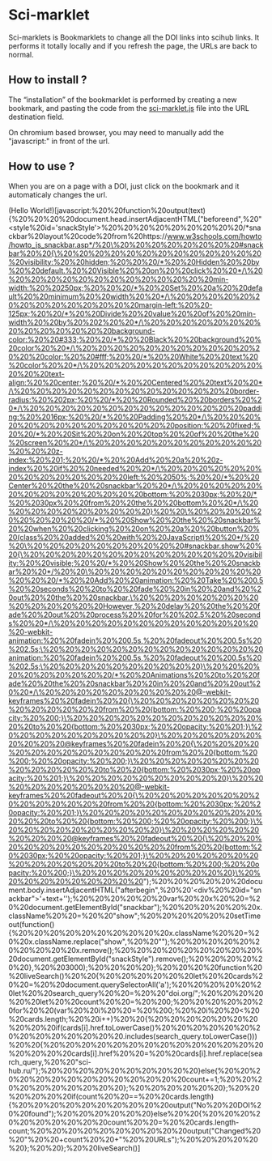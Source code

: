 # Sci-marklet
Sci-marklets is Bookmarklets to change all the DOI links into scihub links. It performs it totally locally and if you refresh the page, the URLs are back to normal.

## How to install ?
The “installation” of the bookmarklet is performed by creating a new bookmark, and pasting the code from the [sci-marklet.js](sci-marklet.js) file into the URL destination field.

On chromium based browser, you may need to manually add the "javascript:" in front of the url.

## How to use ?
When you are on a page with a DOI, just click on the bookmark and it automaticaly changes the url. </br>


(Hello World!)[javascript:%20%20function%20output(text){%20%20%20%20document.head.insertAdjacentHTML(&quot;beforeend&quot;,%20&quot;<style%20id='snackStyle'>%20\%20%20%20%20%20%20%20%20/*snackbar%20layout%20code%20from%20https://www.w3schools.com/howto/howto_js_snackbar.asp*/%20\%20%20%20%20%20%20%20%20#snackbar%20%20{\%20%20%20%20%20%20%20%20%20%20%20%20%20%20visibility:%20%20hidden;%20%20%20/*%20%20Hidden%20%20by%20%20default.%20%20Visible%20%20on%20%20click%20%20*/\%20%20%20%20%20%20%20%20%20%20%20%20%20%20min-width:%20%20250px;%20%20%20/*%20%20Set%20%20a%20%20default%20%20minimum%20%20width%20%20*/\%20%20%20%20%20%20%20%20%20%20%20%20%20%20margin-left:%20%20-125px;%20%20/*%20%20Divide%20%20value%20%20of%20%20min-width%20%20by%20%202%20%20*/\%20%20%20%20%20%20%20%20%20%20%20%20%20%20background-color:%20%20#333;%20%20/*%20%20Black%20%20background%20%20color%20%20*/\%20%20%20%20%20%20%20%20%20%20%20%20%20%20color:%20%20#fff;%20%20/*%20%20White%20%20text%20%20color%20%20*/\%20%20%20%20%20%20%20%20%20%20%20%20%20%20text-align:%20%20center;%20%20/*%20%20Centered%20%20text%20%20*/\%20%20%20%20%20%20%20%20%20%20%20%20%20%20border-radius:%20%202px;%20%20/*%20%20Rounded%20%20borders%20%20*/\%20%20%20%20%20%20%20%20%20%20%20%20%20%20padding:%20%2016px;%20%20/*%20%20Padding%20%20*/\%20%20%20%20%20%20%20%20%20%20%20%20%20%20position:%20%20fixed;%20%20/*%20%20Sit%20%20on%20%20top%20%20of%20%20the%20%20screen%20%20*/\%20%20%20%20%20%20%20%20%20%20%20%20%20%20z-index:%20%201;%20%20/*%20%20Add%20%20a%20%20z-index%20%20if%20%20needed%20%20*/\%20%20%20%20%20%20%20%20%20%20%20%20%20%20left:%20%2050%;%20%20/*%20%20Center%20%20the%20%20snackbar%20%20*/\%20%20%20%20%20%20%20%20%20%20%20%20%20%20bottom:%20%2030px;%20%20/*%20%2030px%20%20from%20%20the%20%20bottom%20%20*/\%20%20%20%20%20%20%20%20%20%20}%20%20\%20%20%20%20%20%20%20%20%20%20/*%20%20Show%20%20the%20%20snackbar%20%20when%20%20clicking%20%20on%20%20a%20%20button%20%20(class%20%20added%20%20with%20%20JavaScript)%20%20*/%20%20\%20%20%20%20%20%20%20%20%20%20#snackbar.show%20%20{\%20%20%20%20%20%20%20%20%20%20%20%20%20%20visibility:%20%20visible;%20%20/*%20%20Show%20%20the%20%20snackbar%20%20*/%20%20\%20%20%20%20%20%20%20%20%20%20%20%20%20%20/*%20%20Add%20%20animation:%20%20Take%20%200.5%20%20seconds%20%20to%20%20fade%20%20in%20%20and%20%20out%20%20the%20%20snackbar.\%20%20%20%20%20%20%20%20%20%20%20%20%20%20However,%20%20delay%20%20the%20%20fade%20%20out%20%20process%20%20for%20%202.5%20%20seconds%20%20*/\%20%20%20%20%20%20%20%20%20%20%20%20%20%20-webkit-animation:%20%20fadein%20%200.5s,%20%20fadeout%20%200.5s%20%202.5s;\%20%20%20%20%20%20%20%20%20%20%20%20%20%20animation:%20%20fadein%20%200.5s,%20%20fadeout%20%200.5s%20%202.5s;\%20%20%20%20%20%20%20%20%20%20}\%20%20%20%20%20%20%20%20%20%20/*%20%20Animations%20%20to%20%20fade%20%20the%20%20snackbar%20%20in%20%20and%20%20out%20%20*/\%20%20%20%20%20%20%20%20%20%20@-webkit-keyframes%20%20fadein%20%20{\%20%20%20%20%20%20%20%20%20%20%20%20%20%20from%20%20{bottom:%20%200;%20%20opacity:%20%200;}\%20%20%20%20%20%20%20%20%20%20%20%20%20%20to%20%20{bottom:%20%2030px;%20%20opacity:%20%201;}\%20%20%20%20%20%20%20%20%20%20}\%20%20%20%20%20%20%20%20%20%20@keyframes%20%20fadein%20%20{\%20%20%20%20%20%20%20%20%20%20%20%20%20%20from%20%20{bottom:%20%200;%20%20opacity:%20%200;}\%20%20%20%20%20%20%20%20%20%20%20%20%20%20to%20%20{bottom:%20%2030px;%20%20opacity:%20%201;}\%20%20%20%20%20%20%20%20%20%20}\%20%20%20%20%20%20%20%20%20%20@-webkit-keyframes%20%20fadeout%20%20{\%20%20%20%20%20%20%20%20%20%20%20%20%20%20from%20%20{bottom:%20%2030px;%20%20opacity:%20%201;}\%20%20%20%20%20%20%20%20%20%20%20%20%20%20to%20%20{bottom:%20%200;%20%20opacity:%20%200;}\%20%20%20%20%20%20%20%20%20%20}\%20%20%20%20%20%20%20%20%20%20@keyframes%20%20fadeout%20%20{\%20%20%20%20%20%20%20%20%20%20%20%20%20%20from%20%20{bottom:%20%2030px;%20%20opacity:%20%201;}\%20%20%20%20%20%20%20%20%20%20%20%20%20%20to%20%20{bottom:%20%200;%20%20opacity:%20%200;}\%20%20%20%20%20%20%20%20%20%20}\%20%20%20%20%20%20%20%20%20%20</style>&quot;);%20%20%20%20%20%20document.body.insertAdjacentHTML(&quot;afterbegin&quot;,%20%20'<div%20%20id=&quot;snackbar&quot;>'+text+'</div>');%20%20%20%20%20%20var%20%20x%20%20=%20%20document.getElementById(&quot;snackbar&quot;);%20%20%20%20%20%20x.className%20%20=%20%20&quot;show&quot;;%20%20%20%20%20%20setTimeout(function(){%20%20%20%20%20%20%20%20%20%20x.className%20%20=%20%20x.className.replace(&quot;show&quot;,%20%20&quot;&quot;);%20%20%20%20%20%20%20%20%20%20x.remove();%20%20%20%20%20%20%20%20%20%20document.getElementById(&quot;snackStyle&quot;).remove();%20%20%20%20%20%20},%20%203000);%20%20%20%20};%20%20%20%20function%20%20liveSearch()%20%20{%20%20%20%20%20%20let%20%20cards%20%20=%20%20document.querySelectorAll('a');%20%20%20%20%20%20let%20%20search_query%20%20=%20%20&quot;doi.org/&quot;;%20%20%20%20%20%20let%20%20count%20%20=%20%200;%20%20%20%20%20%20for%20%20(var%20%20i%20%20=%20%200;%20%20i%20%20<%20%20cards.length;%20%20i++)%20%20{%20%20%20%20%20%20%20%20%20%20if(cards[i].href.toLowerCase()%20%20%20%20%20%20%20%20%20%20%20%20%20%20.includes(search_query.toLowerCase()))%20%20{%20%20%20%20%20%20%20%20%20%20%20%20%20%20%20%20%20%20cards[i].href%20%20=%20%20cards[i].href.replace(search_query,%20%20&quot;sci-hub.ru/&quot;);%20%20%20%20%20%20%20%20%20%20}else{%20%20%20%20%20%20%20%20%20%20%20%20%20%20count+=1;%20%20%20%20%20%20%20%20%20%20};%20%20%20%20%20%20};%20%20%20%20%20%20if(count%20%20==%20%20cards.length){%20%20%20%20%20%20%20%20%20%20output(&quot;No%20%20DOI%20%20found&quot;);%20%20%20%20%20%20}else%20%20{%20%20%20%20%20%20%20%20%20%20count%20%20=%20%20cards.length-count;%20%20%20%20%20%20%20%20%20%20output(&quot;Changed%20%20&quot;%20%20+count%20%20+&quot;%20%20URLs&quot;);%20%20%20%20%20%20};%20%20};%20%20liveSearch()]
